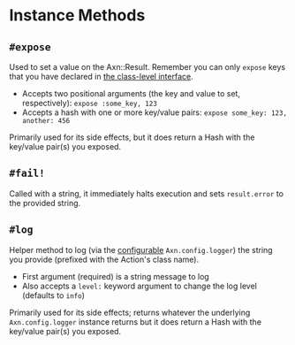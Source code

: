 # Instance Methods

## `#expose`

Used to set a value on the Axn::Result. Remember you can only `expose` keys that you have declared in [the class-level interface](/reference/class).

* Accepts two positional arguments (the key and value to set, respectively): `expose :some_key, 123`
* Accepts a hash with one or more key/value pairs: `expose some_key: 123, another: 456`

Primarily used for its side effects, but it does return a Hash with the key/value pair(s) you exposed.


## `#fail!`

Called with a string, it immediately halts execution and sets `result.error` to the provided string.

## `#log`

Helper method to log (via the [configurable](/reference/configuration#logger) `Axn.config.logger`) the string you provide (prefixed with the Action's class name).

* First argument (required) is a string message to log
* Also accepts a `level:` keyword argument to change the log level (defaults to `info`)

Primarily used for its side effects; returns whatever the underlying `Axn.config.logger` instance returns but it does return a Hash with the key/value pair(s) you exposed.



